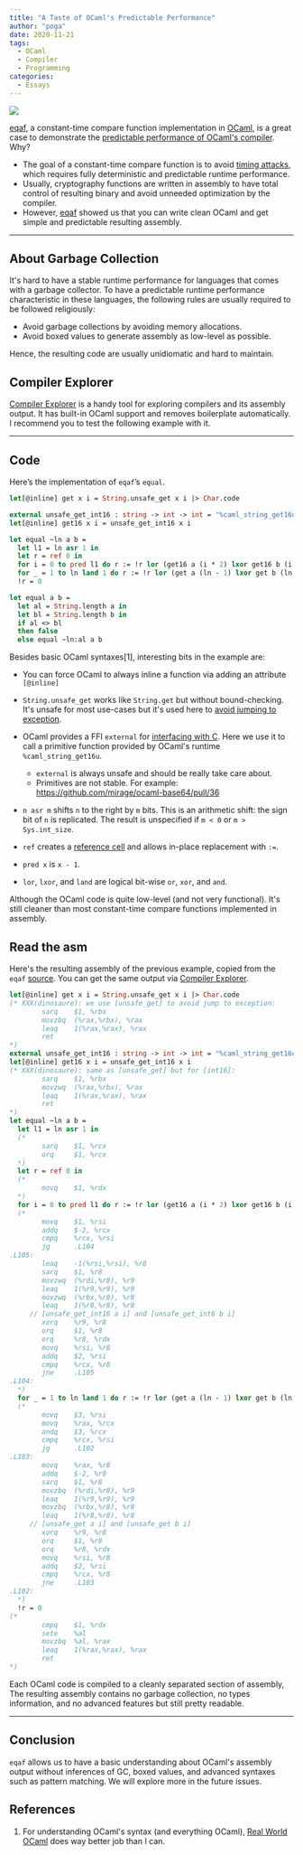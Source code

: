 ```yaml
---
title: "A Taste of OCaml's Predictable Performance"
author: "poga"
date: 2020-11-21
tags:
  - OCaml
  - Compiler
  - Programming
categories:
  - Essays
---
```


![](/post/2020-11-21-a-taste-of-ocaml-predictable-performance/colour-logo.png)

[eqaf](https://github.com/mirage/eqaf), a constant-time compare function implementation in [OCaml](https://ocaml.org/), is a great case to demonstrate the [predictable performance of OCaml's compiler](https://signalsandthreads.com/language-design/#0008401). Why?

<!--more-->

- The goal of a constant-time compare function is to avoid [timing attacks](https://en.wikipedia.org/wiki/Timing_attack), which requires fully deterministic and predictable runtime performance.
- Usually, cryptography functions are written in assembly to have total control of resulting binary and avoid unneeded optimization by the compiler.
- However, [eqaf](https://github.com/mirage/eqaf) showed us that you can write clean OCaml and get simple and predictable resulting assembly.

---

## About Garbage Collection

It's hard to have a stable runtime performance for languages that comes with a garbage collector. To have a predictable runtime performance characteristic in these languages, the following rules are usually required to be followed religiously:

- Avoid garbage collections by avoiding memory allocations.
- Avoid boxed values to generate assembly as low-level as possible.

Hence, the resulting code are usually unidiomatic and hard to maintain.

## Compiler Explorer

[Compiler Explorer](https://godbolt.org) is a handy tool for exploring compilers and its assembly output. It has built-in OCaml support and removes boilerplate automatically. I recommend you to test the following example with it.

---

## Code

Here’s the implementation of `eqaf`’s `equal`.

```ocaml
let[@inline] get x i = String.unsafe_get x i |> Char.code

external unsafe_get_int16 : string -> int -> int = "%caml_string_get16u"
let[@inline] get16 x i = unsafe_get_int16 x i

let equal ~ln a b =
  let l1 = ln asr 1 in
  let r = ref 0 in
  for i = 0 to pred l1 do r := !r lor (get16 a (i * 2) lxor get16 b (i * 2)) done ;
  for _ = 1 to ln land 1 do r := !r lor (get a (ln - 1) lxor get b (ln - 1)) done ;
  !r = 0

let equal a b =
  let al = String.length a in
  let bl = String.length b in
  if al <> bl
  then false
  else equal ~ln:al a b
```

Besides basic OCaml syntaxes[1], interesting bits in the example are:

- You can force OCaml to always inline a function via adding an attribute `[@inline]`
- `String.unsafe_get` works like `String.get` but without bound-checking. It's unsafe for most use-cases but it's used here to [avoid jumping to exception](https://github.com/mirage/eqaf/blob/master/lib/eqaf.ml#L3).
- OCaml provides a FFI `external` for [interfacing with C](https://caml.inria.fr/pub/docs/manual-ocaml/intfc.html). Here we use it to call a primitive function provided by OCaml's runtime `%caml_string_get16u`.

  - `external` is always unsafe and should be really take care about.
  - Primitives are not stable. For example: https://github.com/mirage/ocaml-base64/pull/36

- `n asr m` shifts `n` to the right by `m` bits. This is an arithmetic shift: the sign bit of `n` is replicated. The result is unspecified if `m < 0` or `m > Sys.int_size`.
- `ref` creates a [reference cell](https://dev.realworldocaml.org/imperative-programming.html) and allows in-place replacement with `:=`.
- `pred x` is `x - 1`.
- `lor`, `lxor`, and `land` are logical bit-wise `or`, `xor`, and `and`.

Although the OCaml code is quite low-level (and not very functional). It's still cleaner than most constant-time compare functions implemented in assembly.

## Read the asm

Here's the resulting assembly of the previous example, copied from the `eqaf` [source](https://github.com/mirage/eqaf/blob/master/lib/eqaf.ml). You can get the same output via [Compiler Explorer](https://godbolt.org).

```ocaml
let[@inline] get x i = String.unsafe_get x i |> Char.code
(* XXX(dinosaure): we use [unsafe_get] to avoid jump to exception:
        sarq    $1, %rbx
        movzbq  (%rax,%rbx), %rax
        leaq    1(%rax,%rax), %rax
        ret
*)
external unsafe_get_int16 : string -> int -> int = "%caml_string_get16u"
let[@inline] get16 x i = unsafe_get_int16 x i
(* XXX(dinosaure): same as [unsafe_get] but for [int16]:
        sarq    $1, %rbx
        movzwq  (%rax,%rbx), %rax
        leaq    1(%rax,%rax), %rax
        ret
*)
let equal ~ln a b =
  let l1 = ln asr 1 in
  (*
        sarq    $1, %rcx
        orq     $1, %rcx
  *)
  let r = ref 0 in
  (*
        movq    $1, %rdx
  *)
  for i = 0 to pred l1 do r := !r lor (get16 a (i * 2) lxor get16 b (i * 2)) done ;
  (*
        movq    $1, %rsi
        addq    $-2, %rcx
        cmpq    %rcx, %rsi
        jg      .L104
.L105:
        leaq    -1(%rsi,%rsi), %r8
        sarq    $1, %r8
        movzwq  (%rdi,%r8), %r9
        leaq    1(%r9,%r9), %r9
        movzwq  (%rbx,%r8), %r8
        leaq    1(%r8,%r8), %r8
     // [unsafe_get_int16 a i] and [unsafe_get_int6 b i]
        xorq    %r9, %r8
        orq     $1, %r8
        orq     %r8, %rdx
        movq    %rsi, %r8
        addq    $2, %rsi
        cmpq    %rcx, %r8
        jne     .L105
.L104:
  *)
  for _ = 1 to ln land 1 do r := !r lor (get a (ln - 1) lxor get b (ln - 1)) done ;
  (*
        movq    $3, %rsi
        movq    %rax, %rcx
        andq    $3, %rcx
        cmpq    %rcx, %rsi
        jg      .L102
.L103:
        movq    %rax, %r8
        addq    $-2, %r8
        sarq    $1, %r8
        movzbq  (%rdi,%r8), %r9
        leaq    1(%r9,%r9), %r9
        movzbq  (%rbx,%r8), %r8
        leaq    1(%r8,%r8), %r8
     // [unsafe_get a i] and [unsafe_get b i]
        xorq    %r9, %r8
        orq     $1, %r8
        orq     %r8, %rdx
        movq    %rsi, %r8
        addq    $2, %rsi
        cmpq    %rcx, %r8
        jne     .L103
.L102:
  *)
  !r = 0
(*
        cmpq    $1, %rdx
        sete    %al
        movzbq  %al, %rax
        leaq    1(%rax,%rax), %rax
        ret
*)
```

Each OCaml code is compiled to a cleanly separated section of assembly, The resulting assembly contains no garbage collection, no types information, and no advanced features but still pretty readable.

---

## Conclusion

`eqaf` allows us to have a basic understanding about OCaml's assembly output without inferences of GC, boxed values, and advanced syntaxes such as pattern matching. We will explore more in the future issues.

## References

1. For understanding OCaml's syntax (and everything OCaml), [Real World OCaml](https://dev.realworldocaml.org/) does way better job than I can.

